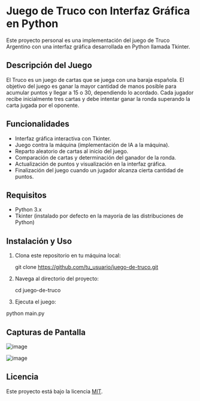 # Juego de Truco con Interfaz Gráfica en Python

Este proyecto personal es una implementación del juego de Truco Argentino con una interfaz gráfica desarrollada en Python llamada Tkinter.

## Descripción del Juego

El Truco es un juego de cartas que se juega con una baraja española. El objetivo del juego es ganar la mayor cantidad de manos posible para acumular puntos y llegar a 15 o 30, dependiendo lo acordado. Cada jugador recibe inicialmente tres cartas y debe intentar ganar la ronda superando la carta jugada por el oponente.

## Funcionalidades

- Interfaz gráfica interactiva con Tkinter.
- Juego contra la máquina (implementación de IA a la máquina).
- Reparto aleatorio de cartas al inicio del juego.
- Comparación de cartas y determinación del ganador de la ronda.
- Actualización de puntos y visualización en la interfaz gráfica.
- Finalización del juego cuando un jugador alcanza cierta cantidad de puntos.

## Requisitos

- Python 3.x
- Tkinter (instalado por defecto en la mayoría de las distribuciones de Python)

## Instalación y Uso

1. Clona este repositorio en tu máquina local:

   git clone https://github.com/tu_usuario/juego-de-truco.git
   
2. Navega al directorio del proyecto:

   cd juego-de-truco

3. Ejecuta el juego:

  python main.py

## Capturas de Pantalla

![image](https://github.com/cjperron/linear-algebra/assets/161503406/cb6518d1-859d-4980-85ef-0ea7e37d1afb)

![image](https://github.com/cjperron/linear-algebra/assets/161503406/21ae2514-5109-4813-933b-bcdc144089c5)

## Licencia

Este proyecto está bajo la licencia [MIT](https://opensource.org/licenses/MIT).
